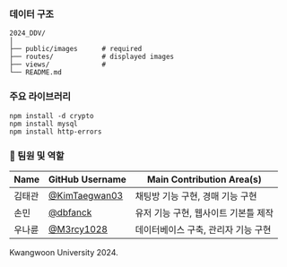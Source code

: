 ### 데이터 구조

    2024_DDV/
    │
    ├── public/images      # required  
    ├── routes/            # displayed images
    ├── views/             # 
    └── README.md

### 주요 라이브러리
```
npm install -d crypto
npm install mysql
npm install http-errors
```

### 👥 팀원 및 역할

| Name            | GitHub Username                          | Main Contribution Area(s)         |
|------------------|------------------------------------------|-----------------------------------|
| 김태관       | [@KimTaegwan03](https://github.com/KimTaegwan03) | 채팅방 기능 구현, 경매 기능 구현 |
| 손민         | [@dbfanck](https://github.com/dbfanck)       | 유저 기능 구현, 웹사이트 기본틀 제작                |
| 우나륜    | [@M3rcy1028](https://github.com/M3rcy1028) | 데이터베이스 구축, 관리자 기능 구현           |

Kwangwoon University 2024.
